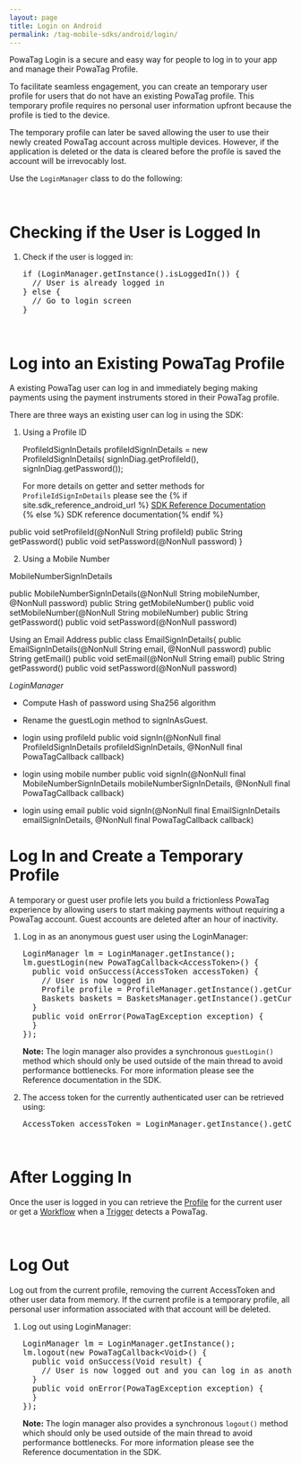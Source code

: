 ```yaml
---
layout: page
title: Login on Android
permalink: /tag-mobile-sdks/android/login/
---
```


PowaTag Login is a secure and easy way for people to log in to your app and manage their PowaTag Profile.

To facilitate seamless engagement, you can create an temporary user profile for users that do not have an existing PowaTag profile. This temporary profile requires no personal user information upfront because the profile is tied to the device. 

The temporary profile can later be saved allowing the user to use their newly created PowaTag account across multiple devices. However, if the application is deleted or the data is cleared before the profile is saved the account will be irrevocably lost.

Use the <code>LoginManager</code> class to do the following:

<br />

# Checking if the User is Logged In

1. Check if the user is logged in:

    <pre>if (LoginManager.getInstance().isLoggedIn()) {
     // User is already logged in
   } else {
     // Go to login screen
   }</pre>

<br />

# Log into an Existing PowaTag Profile

A existing PowaTag user can log in and immediately beging making payments using the payment instruments stored in their PowaTag profile.

There are three ways an existing user can log in using the SDK: 

1. Using a Profile ID

	ProfileIdSignInDetails profileIdSignInDetails = new ProfileIdSignInDetails( signInDiag.getProfileId(), signInDiag.getPassword());

	For more details on getter and setter methods for <code>ProfileIdSignInDetails</code> please see the {% if site.sdk_reference_android_url  %} <a class="reference-link android" href="{{site.sdk_reference_android_url}}">SDK Reference Documentation</a><br /> {% else %} SDK reference documentation{% endif %} 
	 
	
    


public void setProfileId(@NonNull String profileId)
public String getPassword()
public void setPassword(@NonNull password)
}


2. Using a Mobile Number

MobileNumberSignInDetails

public MobileNumberSignInDetails(@NonNull String mobileNumber, @NonNull password)
public String getMobileNumber()
public void setMobileNumber(@NonNull String mobileNumber)
public String getPassword()
public void setPassword(@NonNull password)


Using an Email Address
public class EmailSignInDetails{
public EmailSignInDetails(@NonNull String email, @NonNull password)
public String getEmail()
public void setEmail(@NonNull String email)
public String getPassword()
public void setPassword(@NonNull password)


*LoginManager*

* Compute Hash of password using Sha256 algorithm
* Rename the guestLogin method to signInAsGuest.

* login using profileId
public void signIn(@NonNull final ProfileIdSignInDetails profileIdSignInDetails, @NonNull final PowaTagCallback<Profile> callback)

* login using mobile number
public void signIn(@NonNull final MobileNumberSignInDetails mobileNumberSignInDetails, @NonNull final PowaTagCallback<Profile> callback)

* login using email
public void signIn(@NonNull final EmailSignInDetails emailSignInDetails, @NonNull final PowaTagCallback<Profile> callback)


# Log In and Create a Temporary Profile

A temporary or guest user profile lets you build a frictionless PowaTag experience by allowing users to start making payments without requiring a PowaTag account. Guest accounts are deleted after an hour of inactivity.

1. Log in as an anonymous guest user using the LoginManager:
	
    <pre>LoginManager lm = LoginManager.getInstance();
   lm.guestLogin(new PowaTagCallback&lt;AccessToken&gt;() {
     public void onSuccess(AccessToken accessToken) {
       // User is now logged in
       Profile profile = ProfileManager.getInstance().getCurrentProfile();
       Baskets baskets = BasketsManager.getInstance().getCurrentBaskets();
     }
     public void onError(PowaTagException exception) {
     }
   });</pre>
   
   <b>Note:</b> The login manager also provides a synchronous <code>guestLogin()</code> method which should only be used outside of the main thread to avoid performance bottlenecks. For more information please see the Reference documentation in the SDK.

   
   
2. The access token for the currently authenticated user can be retrieved using:
   
    <pre>AccessToken accessToken = LoginManager.getInstance().getCurrentAccessToken();  </pre>

<br/>


# After Logging In

Once the user is logged in you can retrieve the [Profile]({{site.baseurl}}/tag-mobile-sdks/android/profile/) for the current user or get a [Workflow]({{site.baseurl}}/tag-mobile-sdks/android/workflows/) when a [Trigger]({{site.baseurl}}/tag-mobile-sdks/android/triggers/) detects a PowaTag.

<br />

# Log Out

Log out from the current profile, removing the current AccessToken and other user data from memory. If the current profile is a temporary profile, all personal user information associated with that account will be deleted.


1. Log out using LoginManager:

    <pre>LoginManager lm = LoginManager.getInstance();
   lm.logout(new PowaTagCallback&lt;Void&gt;() {
     public void onSuccess(Void result) {
       // User is now logged out and you can log in as another user
     }
     public void onError(PowaTagException exception) {
     }
   });</pre>

	<b>Note:</b> The login manager also provides a synchronous <code>logout()</code> method which should only be used outside of the main thread to avoid performance bottlenecks. For more information please see the Reference documentation in the SDK.

   



